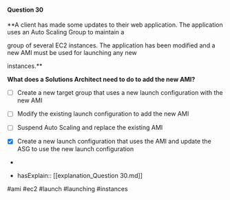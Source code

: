#### Question  30


**A client has made some updates to their web application. The application uses an Auto Scaling Group to maintain a

group of several EC2 instances. The application has been modified and a new AMI must be used for launching any new

instances.**


**What does a Solutions Architect need to do to add the new AMI?**


- [ ] Create a new target group that uses a new launch configuration with the new AMI


- [ ] Modify the existing launch configuration to add the new AMI


- [ ] Suspend Auto Scaling and replace the existing AMI


- [x] Create a new launch configuration that uses the AMI and update the ASG to use the new launch configuration


*

- hasExplain:: [[explanation_Question  30.md]]

#ami #ec2 #launch #launching #instances 